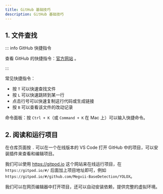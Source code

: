 ```yaml
---
title: GitHub 基础技巧
description: GitHub 基础技巧
---
```


## 1. 文件查找

::: info GitHub 快捷指令

查看 GitHub 的快捷指令：[官方网站](https://docs.github.com/en/get-started/using-github/keyboard-shortcuts) 。

:::

常见快捷指令：
- 按 `T` 可以快速查找文件
- 按 `L` 可以快速跳转到某一行
- 点击行号可以快速复制这行代码或生成链接
- 按 `B` 可以查看该文件的改动记录

命令面板：按 `Ctrl + K`（或 `Command + K` 在 Mac 上）可以输入快捷命令。

## 2. 阅读和运行项目

在仓库页面按 `.` 可以在一个在线版本的 VS Code 打开 GitHub 中的项目，可以安装插件来查看和编辑项目。

我们可以使用 <https://gitpod.io> 这个网站来在线运行项目，在 `https://gitpod.io/#/` 后面加上项目地址即可，例如 `https://gitpod.io/#/github.com/Megvii-BaseDetection/YOLOX`。

我们可以在网页编辑器中打开项目，还可以自动安装依赖，提供完整的虚拟环境。
